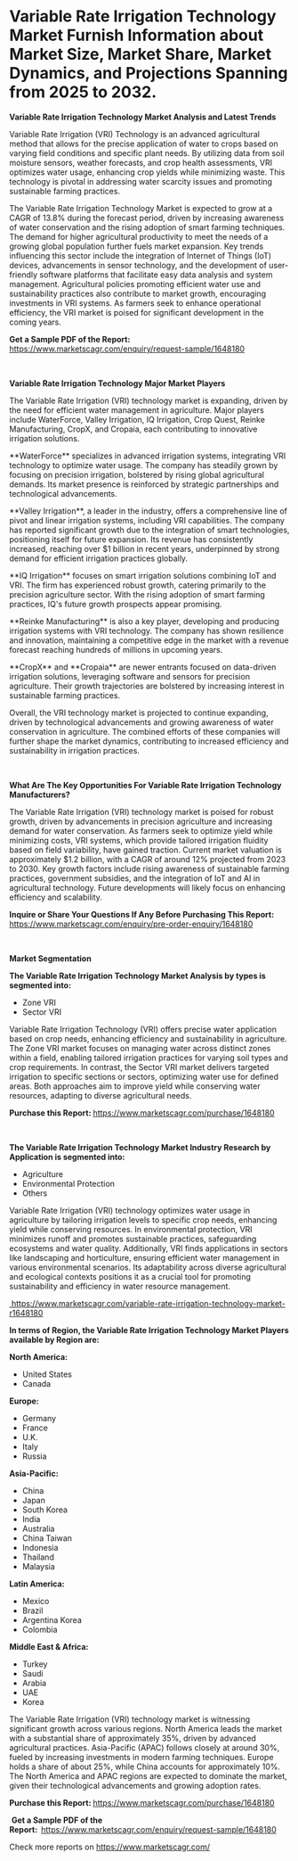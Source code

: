 <p><h1>Variable Rate Irrigation Technology Market Furnish Information about Market Size, Market Share, Market Dynamics, and Projections Spanning from 2025 to 2032.</h1></p><p><strong>Variable Rate Irrigation Technology Market Analysis and Latest Trends</strong></p>
<p><p>Variable Rate Irrigation (VRI) Technology is an advanced agricultural method that allows for the precise application of water to crops based on varying field conditions and specific plant needs. By utilizing data from soil moisture sensors, weather forecasts, and crop health assessments, VRI optimizes water usage, enhancing crop yields while minimizing waste. This technology is pivotal in addressing water scarcity issues and promoting sustainable farming practices.</p><p>The Variable Rate Irrigation Technology Market is expected to grow at a CAGR of 13.8% during the forecast period, driven by increasing awareness of water conservation and the rising adoption of smart farming techniques. The demand for higher agricultural productivity to meet the needs of a growing global population further fuels market expansion. Key trends influencing this sector include the integration of Internet of Things (IoT) devices, advancements in sensor technology, and the development of user-friendly software platforms that facilitate easy data analysis and system management. Agricultural policies promoting efficient water use and sustainability practices also contribute to market growth, encouraging investments in VRI systems. As farmers seek to enhance operational efficiency, the VRI market is poised for significant development in the coming years.</p></p>
<p><strong>Get a Sample PDF of the Report:&nbsp;</strong> <a href="https://www.marketscagr.com/enquiry/request-sample/1648180?utm_campaign=3120&utm_medium=2&utm_source=Github&utm_content=ia&utm_term=10032025&utm_id=variable-rate-irrigation-technology">https://www.marketscagr.com/enquiry/request-sample/1648180</a></p>
<p>&nbsp;</p>
<p><strong>Variable Rate Irrigation Technology Major Market Players</strong></p>
<p><p>The Variable Rate Irrigation (VRI) technology market is expanding, driven by the need for efficient water management in agriculture. Major players include WaterForce, Valley Irrigation, IQ Irrigation, Crop Quest, Reinke Manufacturing, CropX, and Cropaia, each contributing to innovative irrigation solutions.</p><p>**WaterForce** specializes in advanced irrigation systems, integrating VRI technology to optimize water usage. The company has steadily grown by focusing on precision irrigation, bolstered by rising global agricultural demands. Its market presence is reinforced by strategic partnerships and technological advancements.</p><p>**Valley Irrigation**, a leader in the industry, offers a comprehensive line of pivot and linear irrigation systems, including VRI capabilities. The company has reported significant growth due to the integration of smart technologies, positioning itself for future expansion. Its revenue has consistently increased, reaching over $1 billion in recent years, underpinned by strong demand for efficient irrigation practices globally.</p><p>**IQ Irrigation** focuses on smart irrigation solutions combining IoT and VRI. The firm has experienced robust growth, catering primarily to the precision agriculture sector. With the rising adoption of smart farming practices, IQ's future growth prospects appear promising.</p><p>**Reinke Manufacturing** is also a key player, developing and producing irrigation systems with VRI technology. The company has shown resilience and innovation, maintaining a competitive edge in the market with a revenue forecast reaching hundreds of millions in upcoming years.</p><p>**CropX** and **Cropaia** are newer entrants focused on data-driven irrigation solutions, leveraging software and sensors for precision agriculture. Their growth trajectories are bolstered by increasing interest in sustainable farming practices.</p><p>Overall, the VRI technology market is projected to continue expanding, driven by technological advancements and growing awareness of water conservation in agriculture. The combined efforts of these companies will further shape the market dynamics, contributing to increased efficiency and sustainability in irrigation practices.</p></p>
<p>&nbsp;</p>
<p><strong>What Are The Key Opportunities For Variable Rate Irrigation Technology Manufacturers?</strong></p>
<p><p>The Variable Rate Irrigation (VRI) technology market is poised for robust growth, driven by advancements in precision agriculture and increasing demand for water conservation. As farmers seek to optimize yield while minimizing costs, VRI systems, which provide tailored irrigation fluidity based on field variability, have gained traction. Current market valuation is approximately $1.2 billion, with a CAGR of around 12% projected from 2023 to 2030. Key growth factors include rising awareness of sustainable farming practices, government subsidies, and the integration of IoT and AI in agricultural technology. Future developments will likely focus on enhancing efficiency and scalability.</p></p>
<p><strong>Inquire or Share Your Questions If Any Before Purchasing This Report:</strong> <a href="https://www.marketscagr.com/enquiry/pre-order-enquiry/1648180?utm_campaign=3120&utm_medium=2&utm_source=Github&utm_content=ia&utm_term=10032025&utm_id=variable-rate-irrigation-technology">https://www.marketscagr.com/enquiry/pre-order-enquiry/1648180</a></p>
<p>&nbsp;</p>
<p><strong>Market Segmentation</strong></p>
<p><strong>The Variable Rate Irrigation Technology Market Analysis by types is segmented into:</strong></p>
<p><ul><li>Zone VRI</li><li>Sector VRI</li></ul></p>
<p><p>Variable Rate Irrigation Technology (VRI) offers precise water application based on crop needs, enhancing efficiency and sustainability in agriculture. The Zone VRI market focuses on managing water across distinct zones within a field, enabling tailored irrigation practices for varying soil types and crop requirements. In contrast, the Sector VRI market delivers targeted irrigation to specific sections or sectors, optimizing water use for defined areas. Both approaches aim to improve yield while conserving water resources, adapting to diverse agricultural needs.</p></p>
<p><strong>Purchase this Report:&nbsp;</strong><a href="https://www.marketscagr.com/purchase/1648180?utm_campaign=3120&utm_medium=2&utm_source=Github&utm_content=ia&utm_term=10032025&utm_id=variable-rate-irrigation-technology">https://www.marketscagr.com/purchase/1648180</a></p>
<p>&nbsp;</p>
<p><strong>The Variable Rate Irrigation Technology Market Industry Research by Application is segmented into:</strong></p>
<p><ul><li>Agriculture</li><li>Environmental Protection</li><li>Others</li></ul></p>
<p><p>Variable Rate Irrigation (VRI) technology optimizes water usage in agriculture by tailoring irrigation levels to specific crop needs, enhancing yield while conserving resources. In environmental protection, VRI minimizes runoff and promotes sustainable practices, safeguarding ecosystems and water quality. Additionally, VRI finds applications in sectors like landscaping and horticulture, ensuring efficient water management in various environmental scenarios. Its adaptability across diverse agricultural and ecological contexts positions it as a crucial tool for promoting sustainability and efficiency in water resource management.</p></p>
<p><a href="https://www.marketscagr.com/variable-rate-irrigation-technology-market-r1648180?utm_campaign=3120&utm_medium=2&utm_source=Github&utm_content=ia&utm_term=10032025&utm_id=variable-rate-irrigation-technology">&nbsp;https://www.marketscagr.com/variable-rate-irrigation-technology-market-r1648180</a></p>
<p><strong>In terms of Region, the Variable Rate Irrigation Technology Market Players available by Region are:</strong></p>
<p>
    <p> <strong> North America: </strong>
        <ul>
            <li>United States</li>
            <li>Canada</li>
        </ul>
        </p> 
    <p> <strong> Europe: </strong>
        <ul>
            <li>Germany</li>
            <li>France</li>
            <li>U.K.</li>
            <li>Italy</li>
            <li>Russia</li>
        </ul>
        </p> 
    <p> <strong> Asia-Pacific: </strong>
        <ul>
            <li>China</li>
            <li>Japan</li>
            <li>South Korea</li>
            <li>India</li>
            <li>Australia</li>
            <li>China Taiwan</li>
            <li>Indonesia</li>
            <li>Thailand</li>
            <li>Malaysia</li>
        </ul>
        </p> 
    <p> <strong> Latin America: </strong>
        <ul>
            <li>Mexico</li>
            <li>Brazil</li>
            <li>Argentina Korea</li>
            <li>Colombia</li>
        </ul>
        </p> 
    <p> <strong> Middle East & Africa: </strong>
        <ul>
            <li>Turkey</li>
            <li>Saudi</li>
            <li>Arabia</li>
            <li>UAE</li>
            <li>Korea</li>
        </ul>
    </p>
    </p>
<p><p>The Variable Rate Irrigation (VRI) technology market is witnessing significant growth across various regions. North America leads the market with a substantial share of approximately 35%, driven by advanced agricultural practices. Asia-Pacific (APAC) follows closely at around 30%, fueled by increasing investments in modern farming techniques. Europe holds a share of about 25%, while China accounts for approximately 10%. The North America and APAC regions are expected to dominate the market, given their technological advancements and growing adoption rates.</p></p>
<p><strong>Purchase this Report: </strong><a href="https://www.marketscagr.com/purchase/1648180?utm_campaign=3120&utm_medium=2&utm_source=Github&utm_content=ia&utm_term=10032025&utm_id=variable-rate-irrigation-technology">https://www.marketscagr.com/purchase/1648180</a></p>
<p>&nbsp;<strong>Get a Sample PDF of the Report:&nbsp;&nbsp;</strong><a href="https://www.marketscagr.com/enquiry/request-sample/1648180?utm_campaign=3120&utm_medium=2&utm_source=Github&utm_content=ia&utm_term=10032025&utm_id=variable-rate-irrigation-technology">https://www.marketscagr.com/enquiry/request-sample/1648180</a></p>
<p><strong></strong></p>
<p>Check more reports on <a href="https://www.marketscagr.com/?utm_campaign=3120&utm_medium=2&utm_source=Github&utm_content=ia&utm_term=10032025&utm_id=variable-rate-irrigation-technology">https://www.marketscagr.com/</a></p>